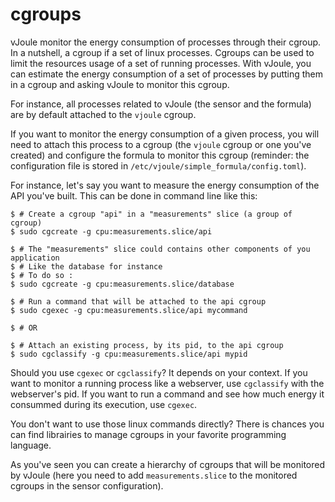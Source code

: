 # cgroups

vJoule monitor the energy consumption of processes through their cgroup. In a nutshell, a cgroup if a set of linux processes. Cgroups can be used to limit the resources usage of a set of running processes. With vJoule, you can estimate the energy consumption of a set of processes by putting them in a cgroup and asking vJoule to monitor this cgroup.

For instance, all processes related to vJoule (the sensor and the formula) are by default attached to the `vjoule` cgroup. 

If you want to monitor the energy consumption of a given process, you will need to attach this process to a cgroup (the `vjoule` cgroup or one you've created) and configure the formula to monitor this cgroup (reminder: the configuration file is stored in `/etc/vjoule/simple_formula/config.toml`).

For instance, let's say you want to measure the energy consumption of the API you've built. This can be done in command line like this:
```
$ # Create a cgroup "api" in a "measurements" slice (a group of cgroup)
$ sudo cgcreate -g cpu:measurements.slice/api

$ # The "measurements" slice could contains other components of you application
$ # Like the database for instance
$ # To do so :
$ sudo cgcreate -g cpu:measurements.slice/database

$ # Run a command that will be attached to the api cgroup
$ sudo cgexec -g cpu:measurements.slice/api mycommand

$ # OR

$ # Attach an existing process, by its pid, to the api cgroup
$ sudo cgclassify -g cpu:measurements.slice/api mypid
```
Should you use `cgexec` or `cgclassify`? It depends on your context. If you want to monitor a running process like a webserver, use `cgclassify` with the webserver's pid. If you want to run a command and see how much energy it consummed during its execution, use `cgexec`. 

You don't want to use those linux commands directly? There is chances you can find librairies to manage cgroups in your favorite programming language.

As you've seen you can create a hierarchy of cgroups that will be monitored by vJoule (here you need to add `measurements.slice` to the monitored cgroups in the sensor configuration). 